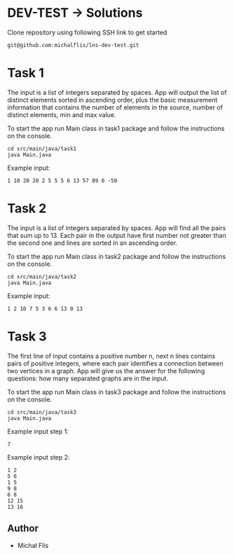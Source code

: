 # DEV-TEST -> Solutions

Clone repository using following SSH link to get started

```
git@github.com:michalflis/lns-dev-test.git
```

# Task 1

The input is a list of integers separated by spaces. App will output the list of distinct elements sorted in ascending
order, plus the basic measurement information that contains the number of elements in the source, number of distinct
elements, min and max value.

To start the app run Main class in task1 package and follow the instructions on the console.

```
cd src/main/java/task1
java Main.java
```

Example input:

```
1 10 20 20 2 5 5 5 6 13 57 89 0 -50
```

# Task 2

The input is a list of integers separated by spaces. App will find all the pairs that sum up to 13. Each pair in the
output have first number not greater than the second one and lines are sorted in an ascending order.

To start the app run
Main class in task2 package and follow the instructions on the console.

```
cd src/main/java/task2
java Main.java
```

Example input:

```
1 2 10 7 5 3 6 6 13 0 13
```

# Task 3

The first line of input contains a positive number n, next n lines contains pairs of positive integers, where each pair
identifies a connection between two vertices in a graph. App will give us the answer for the following questions: how
many separated graphs are in the input.

To start the app run
Main class in task3 package and follow the instructions on the console.

```
cd src/main/java/task3
java Main.java
```

Example input step 1:

```
7
```
Example input step 2:

```
1 2
5 6
1 5
9 8
6 8
12 15
13 16
```

## Author

- Michał Flis